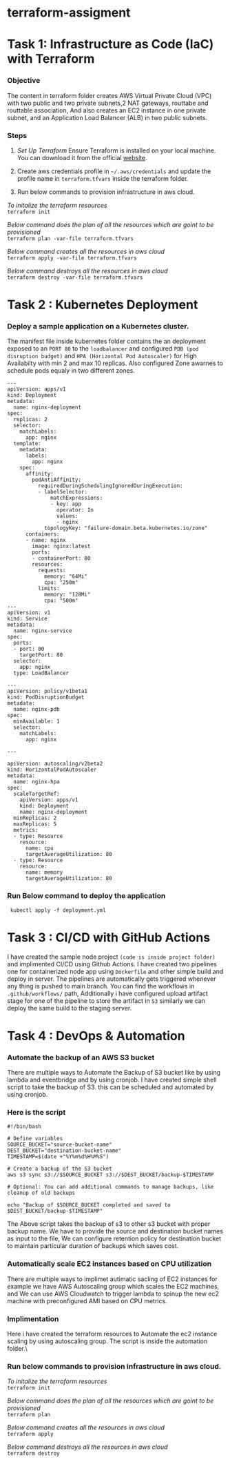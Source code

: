 # terraform-assigment

# Task 1: Infrastructure as Code (IaC) with Terraform

### Objective ###

The content in terraform folder creates AWS Virtual Private Cloud (VPC) with two public and two private subnets,2 NAT gateways, routtabe and routtable association, And also creates an EC2 instance in one private subnet, and an Application Load Balancer (ALB) in two public subnets.

### Steps ###

1) _Set Up Terraform_ Ensure Terraform is installed on your local machine. You can download it from the official [website](https://developer.hashicorp.com/terraform/tutorials/aws-get-started/install-cli/ "website").

2) Create aws credentials profile in ```~/.aws/credentials``` and update the profile name in ```terraform.tfvars``` inside the terraform folder.

3) Run below commands to provision infrastructure in aws cloud.

_To initalize the terraform resources_\
```terraform init```

_Below command does the plan of all the resources which are goint to be provisioned_\
```terraform plan -var-file terraform.tfvars```

_Below command creates all the resources in aws cloud_\
```terraform apply -var-file terraform.tfvars```

_Below command destroys all the resources in aws cloud_\
```terraform destroy -var-file terraform.tfvars```


# Task 2 : Kubernetes Deployment

### Deploy a sample application on a Kubernetes cluster. ###

The manifest file inside kubernetes folder contains the an deployment exposed to an ```PORT 80``` to the ```loadbalancer``` and configured ```PDB (pod disruption budget)``` and ```HPA (Horizontal Pod Autoscaler)``` for High Availabilty with min 2 and max 10 replicas. Also configured Zone awarnes to schedule pods equaly in two different zones.

```
---
apiVersion: apps/v1
kind: Deployment
metadata:
  name: nginx-deployment
spec:
  replicas: 2
  selector:
    matchLabels:
      app: nginx
  template:
    metadata:
      labels:
        app: nginx
    spec:
      affinity:
        podAntiAffinity:
          requiredDuringSchedulingIgnoredDuringExecution:
          - labelSelector:
              matchExpressions:
              - key: app
                operator: In
                values:
                - nginx
            topologyKey: "failure-domain.beta.kubernetes.io/zone"
      containers:
      - name: nginx
        image: nginx:latest
        ports:
        - containerPort: 80
        resources:
          requests:
            memory: "64Mi"
            cpu: "250m"
          limits:
            memory: "128Mi"  
            cpu: "500m" 
---
apiVersion: v1
kind: Service
metadata:
  name: nginx-service
spec:
  ports:
  - port: 80
    targetPort: 80
  selector:
    app: nginx
  type: LoadBalancer

---
apiVersion: policy/v1beta1
kind: PodDisruptionBudget
metadata:
  name: nginx-pdb
spec:
  minAvailable: 1
  selector:
    matchLabels:
      app: nginx

---

apiVersion: autoscaling/v2beta2
kind: HorizontalPodAutoscaler
metadata:
  name: nginx-hpa
spec:
  scaleTargetRef:
    apiVersion: apps/v1
    kind: Deployment
    name: nginx-deployment
  minReplicas: 2
  maxReplicas: 5
  metrics:
  - type: Resource
    resource:
      name: cpu
      targetAverageUtilization: 80
  - type: Resource
    resource:
      name: memory
      targetAverageUtilization: 80

```

### Run Below command to deploy the application ###

``` kubectl apply -f deployment.yml```


# Task 3 : CI/CD with GitHub Actions

I have created the sample node project ```(code is inside project folder)``` and implimented CI/CD using Github Actions. I have created two pipelines one for containerized node app using ```Dockerfile``` and other simple build and deploy in server. The pipelines are automatically gets triggered whenever any thing is pushed to main branch. You can find the workflows in ```.github/workflows/``` path, Additionally i have configured upload artifact stage for one of the pipeline to store the artifact in ```S3``` similarly we can deploy the same build to the staging server.


# Task 4 : DevOps & Automation

### Automate the backup of an AWS S3 bucket ###
There are multiple ways to Automate the Backup of S3 bucket like by using lambda and eventbridge and by using cronjob. I have created simple shell script to take the backup of S3. this can be scheduled and automated by using cronjob.

### Here is the script ###

```
#!/bin/bash

# Define variables
SOURCE_BUCKET="source-bucket-name"
DEST_BUCKET="destination-bucket-name"
TIMESTAMP=$(date +"%Y%m%d%H%M%S")

# Create a backup of the S3 bucket
aws s3 sync s3://$SOURCE_BUCKET s3://$DEST_BUCKET/backup-$TIMESTAMP

# Optional: You can add additional commands to manage backups, like cleanup of old backups

echo "Backup of $SOURCE_BUCKET completed and saved to $DEST_BUCKET/backup-$TIMESTAMP"

```

The Above script takes the backup of s3 to other s3 bucket with proper backup name. We have to provide the source and destination bucket names as input to the file,  We can configure retention policy for destination bucket to maintain particular duration of backups which saves cost. 



### Automatically scale EC2 instances based on CPU utilization ###

There are multiple ways to implimet autimatic sacling of EC2 instances for example we have AWS Autoscaling group which scales the EC2 machines, and We can use AWS Cloudwatch to trigger lambda to spinup the new ec2 machine with preconfigured AMI based on CPU metrics.

### Implimentation ###

Here i have created the terraform resources to Automate the ec2 instance scaling by using autoscaling group. The script is inside the automation folder.\

### Run below commands to provision infrastructure in aws cloud.

_To initalize the terraform resources_\
```terraform init```

_Below command does the plan of all the resources which are goint to be provisioned_\
```terraform plan```

_Below command creates all the resources in aws cloud_\
```terraform apply ```

_Below command destroys all the resources in aws cloud_\
```terraform destroy ```